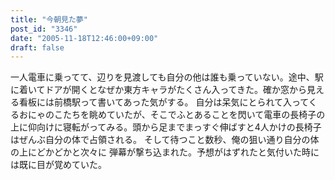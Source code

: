 ```yaml
---
title: "今朝見た夢"
post_id: "3346"
date: "2005-11-18T12:46:00+09:00"
draft: false
---
```



一人電車に乗ってて、辺りを見渡しても自分の他は誰も乗っていない。途中、駅に着いてドアが開くとなぜか東方キャラがたくさん入ってきた。確か窓から見える看板には前橋駅って書いてあった気がする。 自分は呆気にとられて入ってくるおにゃのこたちを眺めていたが、そこでふとあることを閃いて電車の長椅子の上に仰向けに寝転がってみる。頭から足までまっすぐ伸ばすと4人かけの長椅子はぜんぶ自分の体で占領される。 そして待つこと数秒、俺の狙い通り自分の体の上にどかどかと次々に 弾幕が撃ち込まれた。予想がはずれたと気付いた時には既に目が覚めていた。
